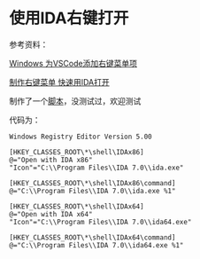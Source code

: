 # 使用IDA右键打开

参考资料：

[Windows 为VSCode添加右键菜单项](https://www.jianshu.com/p/d7e91b1e33e8)

[制作右键菜单 快速用IDA打开](https://bbs.pediy.com/thread-191632.htm)

制作了一个[脚本](./IDAx86OpenFile.reg)，没测试过，欢迎测试

代码为：

```
Windows Registry Editor Version 5.00

[HKEY_CLASSES_ROOT\*\shell\IDAx86]
@="Open with IDA x86"
"Icon"="C:\\Program Files\\IDA 7.0\\ida.exe"

[HKEY_CLASSES_ROOT\*\shell\IDAx86\command]
@="C:\\Program Files\\IDA 7.0\\ida.exe %1"

[HKEY_CLASSES_ROOT\*\shell\IDAx64]
@="Open with IDA x64"
"Icon"="C:\\Program Files\\IDA 7.0\\ida64.exe"

[HKEY_CLASSES_ROOT\*\shell\IDAx64\command]
@="C:\\Program Files\\IDA 7.0\\ida64.exe %1"
```

